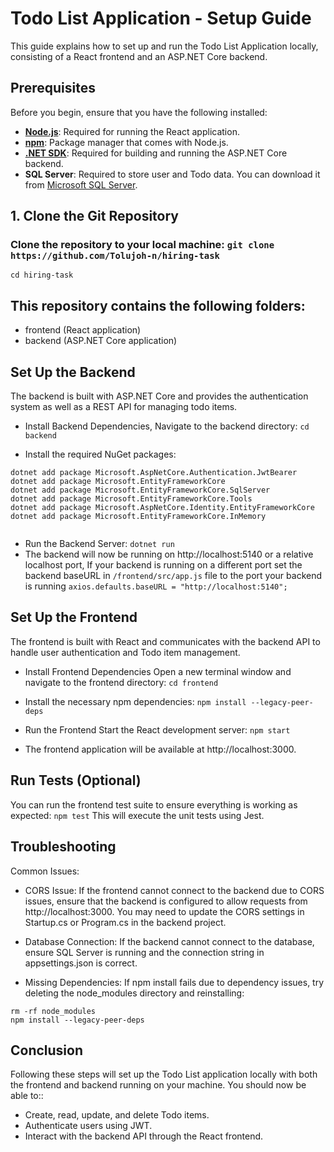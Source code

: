 # Todo List Application - Setup Guide

This guide explains how to set up and run the Todo List Application locally, consisting of a React frontend and an ASP.NET Core backend.

## Prerequisites

Before you begin, ensure that you have the following installed:

- **[Node.js](https://nodejs.org/en/)**: Required for running the React application.
- **[npm](https://www.npmjs.com/)**: Package manager that comes with Node.js.
- **[.NET SDK](https://dotnet.microsoft.com/download/dotnet)**: Required for building and running the ASP.NET Core backend.
- **SQL Server**: Required to store user and Todo data. You can download it from [Microsoft SQL Server](https://www.microsoft.com/en-us/sql-server/sql-server-downloads).

## 1. Clone the Git Repository

### Clone the repository to your local machine: `git clone https://github.com/Tolujoh-n/hiring-task`

`cd hiring-task`

## This repository contains the following folders:

- frontend (React application)
- backend (ASP.NET Core application)

## Set Up the Backend

The backend is built with ASP.NET Core and provides the authentication system as well as a REST API for managing todo items.

- Install Backend Dependencies, Navigate to the backend directory: `cd backend`

- Install the required NuGet packages:

```
dotnet add package Microsoft.AspNetCore.Authentication.JwtBearer
dotnet add package Microsoft.EntityFrameworkCore
dotnet add package Microsoft.EntityFrameworkCore.SqlServer
dotnet add package Microsoft.EntityFrameworkCore.Tools
dotnet add package Microsoft.AspNetCore.Identity.EntityFrameworkCore
dotnet add package Microsoft.EntityFrameworkCore.InMemory


```

- Run the Backend Server: `dotnet run`
- The backend will now be running on http://localhost:5140 or a relative localhost port, If your backend is running on a different port set the backend baseURL in `/frontend/src/app.js` file to the port your backend is running `axios.defaults.baseURL = "http://localhost:5140";`

## Set Up the Frontend

The frontend is built with React and communicates with the backend API to handle user authentication and Todo item management.

- Install Frontend Dependencies Open a new terminal window and navigate to the frontend directory: `cd frontend`

- Install the necessary npm dependencies: `npm install --legacy-peer-deps`

- Run the Frontend Start the React development server: `npm start`

- The frontend application will be available at http://localhost:3000.

## Run Tests (Optional)

You can run the frontend test suite to ensure everything is working as expected: `npm test` This will execute the unit tests using Jest.

## Troubleshooting

Common Issues:

- CORS Issue: If the frontend cannot connect to the backend due to CORS issues, ensure that the backend is configured to allow requests from http://localhost:3000. You may need to update the CORS settings in Startup.cs or Program.cs in the backend project.

- Database Connection: If the backend cannot connect to the database, ensure SQL Server is running and the connection string in appsettings.json is correct.

- Missing Dependencies: If npm install fails due to dependency issues, try deleting the node_modules directory and reinstalling:

```
rm -rf node_modules
npm install --legacy-peer-deps

```

## Conclusion

Following these steps will set up the Todo List application locally with both the frontend and backend running on your machine. You should now be able to::

- Create, read, update, and delete Todo items.
- Authenticate users using JWT.
- Interact with the backend API through the React frontend.
